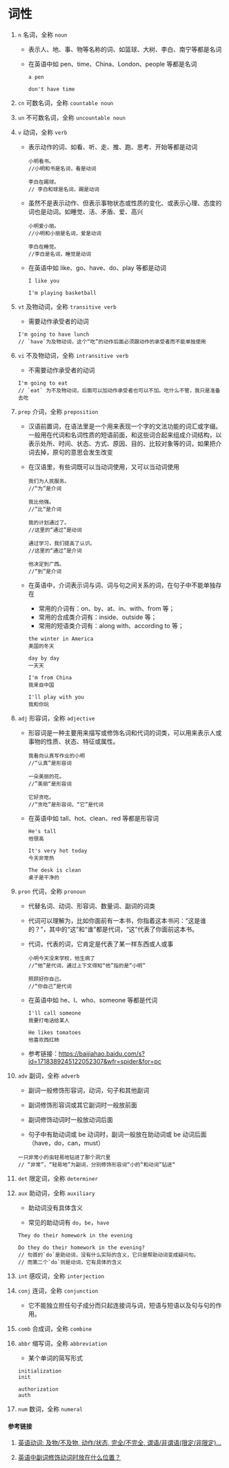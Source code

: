 # 词性

1. `n` 名词，全称 `noun`

   - 表示人、地、事、物等名称的词、如篮球、大树、李白、南宁等都是名词

   - 在英语中如 pen、time、China、London、people 等都是名词

     ```
     a pen

     don't have time
     ```

2. `cn` 可数名词，全称 `countable noun`

3. `un` 不可数名词，全称 `uncountable noun`

4. `v` 动词，全称 `verb`

   - 表示动作的词、如看、听、走、推、跑、思考、开始等都是动词

     ```
     小明看书。
     //小明和书是名词，看是动词

     李白在踢球。
     // 李白和球是名词，踢是动词
     ```

   - 虽然不是表示动作、但表示事物状态或性质的变化、或表示心理、态度的词也是动词。如睡觉、活、矛盾、爱、高兴

     ```
     小明爱小丽。
     //小明和小丽是名词，爱是动词

     李白在睡觉。
     //李白是名词，睡觉是动词
     ```

   - 在英语中如 like、go、have、do、play 等都是动词

     ```
     I like you

     I'm playing basketball
     ```

5. `vt` 及物动词，全称 `transitive verb`

   - 需要动作承受者的动词

   ```
   I'm going to have lunch
   // `have`为及物动词，这个“吃”的动作后面必须跟动作的承受者而不能单独使用
   ```

6. `vi` 不及物动词，全称 `intransitive verb`

   - 不需要动作承受者的动词

   ```
   I'm going to eat
   // `eat` 为不及物动词，后面可以加动作承受者也可以不加。吃什么不管，我只是准备去吃
   ```

7. `prep` 介词，全称 `preposition`

   - 汉语前置词，在语法里是一个用来表现一个字的文法功能的词汇或字缀。一般用在代词和名词性质的短语前面，和这些词合起来组成介词结构，以表示处所、时间、状态、方式、原因、目的、比较对象等的词，如果把介词去掉，原句的意思会发生改变

   - 在汉语里，有些词既可以当动词使用，又可以当动词使用

     ```
     我们为人民服务。
     //“为”是介词

     我比他强。
     //”比“是介词

     我的计划通过了。
     //这里的“通过”是动词

     通过学习，我们提高了认识。
     //这里的“通过”是介词

     他决定到广西。
     //“到”是介词
     ```

   - 在英语中，介词表示词与词、词与句之间关系的词，在句子中不能单独存在

     - 常用的介词有：on、by、at、in、with、from 等；
     - 常用的合成类介词有：inside、outside 等；
     - 常用的短语类介词有：along with、according to 等；

     ```
     the winter in America
     美国的冬天

     day by day
     一天天

     I'm from China
     我来自中国

     I'll play with you
     我和你玩
     ```

8. `adj` 形容词，全称 `adjective`

   - 形容词是一种主要用来描写或修饰名词和代词的词类，可以用来表示人或事物的性质、状态、特征或属性。

     ```
     我看向认真写作业的小明
     //“认真”是形容词

     一朵美丽的花。
     //”美丽“是形容词

     它好贪吃。
     //“贪吃”是形容词，“它”是代词
     ```

   - 在英语中如 tall、hot、clean、red 等都是形容词

     ```
     He's tall
     他很高

     It's very hot today
     今天非常热

     The desk is clean
     桌子是干净的
     ```

9. `pron` 代词，全称 `pronoun`

   - 代替名词、动词、形容词、数量词、副词的词类

   - 代词可以理解为，比如你面前有一本书，你指着这本书问：“这是谁的？”，其中的“这”和“谁”都是代词，“这”代表了你面前这本书。

   - 代词，代表的词，它肯定是代表了某一样东西或人或事

     ```
     小明今天没来学校，他生病了
     //“他”是代词，通过上下文得知“他”指的是“小明”

     照顾好你自己。
     //“你自己”是代词
     ```

   - 在英语中如 he、I、who、someone 等都是代词

     ```
     I'll call someone
     我要打电话给某人

     He likes tomatoes
     他喜欢西红柿
     ```

   - 参考链接：<https://baijiahao.baidu.com/s?id=1718389245122052307&wfr=spider&for=pc>

10. `adv` 副词，全称 `adverb`

    - 副词一般修饰形容词，动词，句子和其他副词

    - 副词修饰形容词或其它副词时一般放前面

    - 副词修饰动词时一般放动词后面

    - 句子中有助动词或 be 动词时，副词一般放在助动词或 be 动词后面 （have，do，can，must）

    ```
    一只非常小的虫轻易地钻进了那个洞穴里
    // “非常”，“轻易地”为副词，分别修饰形容词“小的“和动词”钻进“
    ```

11. `det` 限定词，全称 `determiner`

12. `aux` 助动词，全称 `auxiliary`

    - 助动词没有具体含义

    - 常见的助动词有 `do`，`be`，`have`

    ```
    They do their homework in the evening

    Do they do their homework in the evening?
    // 句首的`do`是助动词，没有什么实际的含义，它只是帮助动词变成疑问句。
    // 而第二个`do`则是动词，它有具体的含义
    ```

13. `int` 感叹词，全称 `interjection`

14. `conj` 连词，全称 `conjunction`

    - 它不能独立担任句子成分而只起连接词与词，短语与短语以及句与句的作用。

15. `comb` 合成词，全称 `combine`

16. `abbr` 缩写词，全称 `abbreviation`

    - 某个单词的简写形式

    ```
    initialization
    init

    authorization
    auth
    ```

17. `num` 数词，全称 `numeral`

#### 参考链接

1. [英语动词: 及物/不及物, 动作/状态, 完全/不完全, 谓语/非谓语(限定/非限定)...](https://www.bilibili.com/video/BV1J44y1W7Zx?spm_id_from=333.999.0.0&vd_source=42ac8d16f0df491c6ce0afc21c1143e1)

2. [英语中副词修饰动词时放在什么位置？](http://www.360doc.com/content/18/0824/10/56989589_780805596.shtml)
